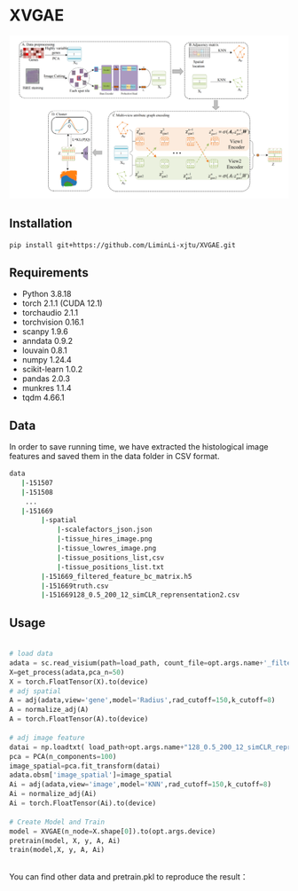 # XVGAE
![image](xvgae.png)
## Installation
```bash
pip install git+https://github.com/LiminLi-xjtu/XVGAE.git
```
## Requirements
* Python 3.8.18
* torch 2.1.1 (CUDA 12.1)
* torchaudio 2.1.1
* torchvision 0.16.1
* scanpy 1.9.6
* anndata 0.9.2
* louvain 0.8.1
* numpy 1.24.4
* scikit-learn 1.0.2
* pandas 2.0.3
* munkres 1.1.4
* tqdm 4.66.1

## Data
In order to save running time, we have extracted the histological image features and saved them in the data folder in CSV format.
```bash
data
   |-151507
   |-151508
    ...
   |-151669
        |-spatial
            |-scalefactors_json.json
            |-tissue_hires_image.png
            |-tissue_lowres_image.png
            |-tissue_positions_list,csv
            |-tissue_positions_list.txt
        |-151669_filtered_feature_bc_matrix.h5
        |-151669truth.csv
        |-151669128_0.5_200_12_simCLR_reprensentation2.csv
```
## Usage
```python

# load data
adata = sc.read_visium(path=load_path, count_file=opt.args.name+'_filtered_feature_bc_matrix.h5')
X=get_process(adata,pca_n=50)
X = torch.FloatTensor(X).to(device)
# adj spatial
A = adj(adata,view='gene',model='Radius',rad_cutoff=150,k_cutoff=8)
A = normalize_adj(A)
A = torch.FloatTensor(A).to(device)

# adj image feature
datai = np.loadtxt( load_path+opt.args.name+"128_0.5_200_12_simCLR_reprensentation2.csv",delimiter=",")
pca = PCA(n_components=100)
image_spatial=pca.fit_transform(datai)
adata.obsm['image_spatial']=image_spatial
Ai = adj(adata,view='image',model='KNN',rad_cutoff=150,k_cutoff=8)
Ai = normalize_adj(Ai)
Ai = torch.FloatTensor(Ai).to(device)

# Create Model and Train
model = XVGAE(n_node=X.shape[0]).to(opt.args.device)
pretrain(model, X, y, A, Ai)
train(model,X, y, A, Ai)
```
## 
You can find other data and pretrain.pkl to reproduce the result：
